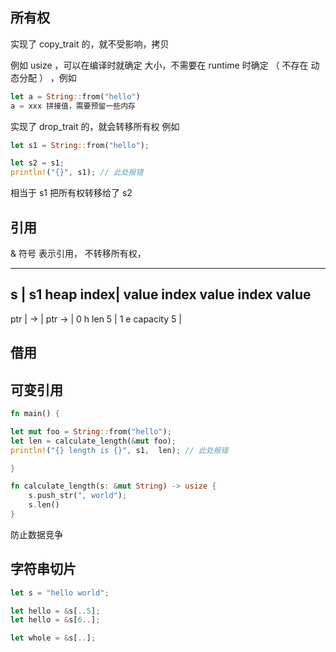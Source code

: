 ## 所有权 
实现了 copy_trait 的，就不受影响，拷贝

例如 usize ，可以在编译时就确定 大小，不需要在 runtime 时确定 （ 不存在 动态分配 ） ，例如 
```rs
let a = String::from("hello")
a = xxx 拼接值，需要预留一些内存
``` 


实现了 drop_trait 的，就会转移所有权
例如
```rs
let s1 = String::from("hello");

let s2 = s1;
println!("{}", s1); // 此处报错

```
相当于 s1 把所有权转移给了 s2


## 引用
& 符号 表示引用， 不转移所有权，

----------------------------------
 s   |          s1         heap
index| value index value  index value
----------------------------
ptr  | ->   | ptr   ->   | 0     h
              len  5     | 1     e
              capacity 5 |


## 借用


## 可变引用
```rs
fn main() {

let mut foo = String::from("hello");
let len = calculate_length(&mut foo);
println!("{} length is {}", s1,  len); // 此处报错

}

fn calculate_length(s: &mut String) -> usize {
    s.push_str(", world");
    s.len()
}
```

防止数据竞争


## 字符串切片
```rs
let s = "hello world";

let hello = &s[..5];
let hello = &s[6..];

let whole = &s[..];
```